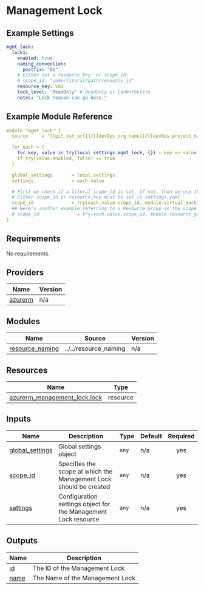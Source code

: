 # Management Lock

## Example Settings
```yaml
mgmt_lock:
  lock1:
    enabled: true
    naming_convention:
      postfix: "01" 
    # Either set a resource_key: or scope_id:
    # scope_id: "some/literal/path/resource_id"
    resource_key: vm1
    lock_level: "ReadOnly" # ReadOnly or CanNotDelete
    notes: "Lock reason can go here."
```

## Example Module Reference

```yaml
module "mgmt_lock" {
  source     = "[[git_ssh_url]]/[[devOps_org_name]]/[[devOps_project_name]]/[[devOps_repo_name]]//modules/mgmt_lock"

  for_each = {
    for key, value in try(local.settings.mgmt_lock, {}) : key => value
    if try(value.enabled, false) == true
  }

  global_settings       = local.settings
  settings              = each.value

  # First we check if a literal scope_id is set. If not, then we use the resource_key to grab the resource id
  # Either scope_id or resource_key must be set in settings.yaml
  scope_id              = try(each.value.scope_id, module.virtual_machines[each.value.resource_key].id)
  ## Here's another example referring to a Resource Group as the scope
  # scope_id              = try(each.value.scope_id, module.resource_groups[each.value.resource_key].id)
}
```

<!-- BEGIN_TF_DOCS -->
## Requirements

No requirements.

## Providers

| Name | Version |
|------|---------|
| <a name="provider_azurerm"></a> [azurerm](#provider\_azurerm) | n/a |

## Modules

| Name | Source | Version |
|------|--------|---------|
| <a name="module_resource_naming"></a> [resource\_naming](#module\_resource\_naming) | ../../resource_naming | n/a |

## Resources

| Name | Type |
|------|------|
| [azurerm_management_lock.lock](https://registry.terraform.io/providers/hashicorp/azurerm/latest/docs/resources/management_lock) | resource |

## Inputs

| Name | Description | Type | Default | Required |
|------|-------------|------|---------|:--------:|
| <a name="input_global_settings"></a> [global\_settings](#input\_global\_settings) | Global settings object | `any` | n/a | yes |
| <a name="input_scope_id"></a> [scope\_id](#input\_scope\_id) | Specifies the scope at which the Management Lock should be created | `any` | n/a | yes |
| <a name="input_settings"></a> [settings](#input\_settings) | Configuration settings object for the Management Lock resource | `any` | n/a | yes |

## Outputs

| Name | Description |
|------|-------------|
| <a name="output_id"></a> [id](#output\_id) | The ID of the Management Lock |
| <a name="output_name"></a> [name](#output\_name) | The Name of the Management Lock |
<!-- END_TF_DOCS -->